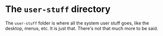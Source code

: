 # The `user-stuff` directory
The `user-stuff` folder is where all the system user stuff goes, like the desktop, menus, etc. It is just that. There's not that much more to be said.
